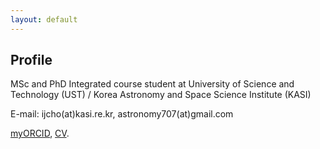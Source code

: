 ```yaml
---
layout: default
---
```


<!--
https://github.com/pages-themes/minimal
**Under construction.** Please visit [myORCID](https://orcid.org/0000-0001-6083-7521). 
[myGithub](https://github.com/iljecho). 
-->

## Profile

MSc and PhD Integrated course student at University of Science and Technology (UST) / Korea Astronomy and Space Science Institute (KASI) 

E-mail: ijcho(at)kasi.re.kr, astronomy707(at)gmail.com 

[myORCID](https://orcid.org/0000-0001-6083-7521), 
[CV](https://drive.google.com/open?id=1jLSmKw7rUa0xpJYxITZpBwRM2NgGhe2O). 


<!--
You can use HTML elements in Markdown, such as the comment element, and they won't be affected by a markdown parser. However, if you create an HTML element in your markdown file, you cannot use markdown syntax within that element's contents.
-->
